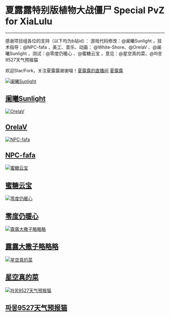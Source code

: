 # 夏露露特别版植物大战僵尸 Special PvZ for XiaLulu

-----------------------------------------------------

感谢项目组各位的支持（以下均为b站id）：
游戏代码修改：@阑曦Sunlight ，技术指导：@NPC-fafa ，美工、音乐、动画： @White-Shore、@OrelaV 、@阑曦Sunlight  ，测试：@零度仍暖心 、@蜜糖云宝 ，意见：@星空真的菜、@파몽9527天气预报猫


欢迎Star/Fork，关注夏露露谢谢喵！[夏露露的直播间](https://live.bilibili.com/24988171) [夏露露](https://space.bilibili.com/1486340861)

[![阑曦Sunlight](https://i1.hdslb.com/bfs/face/1ec0a4c47ead0a359fcae13da2093d938b489c76.jpg@240w_240h_1c_1s_!web-avatar-space-header.avif "@阑曦Sunlight")](https://space.bilibili.com/1803286711)

## [阑曦Sunlight](https://space.bilibili.com/1803286711)

 [![OrelaV](https://i2.hdslb.com/bfs/face/d812a48f1ca84d4f60a112dc31ba65546a787a76.jpg@240w_240h_1c_1s_!web-avatar-space-header.avif "@OrelaV")](https://space.bilibili.com/3546375738361934)

## [OrelaV](https://space.bilibili.com/3546375738361934)

[![NPC-fafa](https://i1.hdslb.com/bfs/face/14c2494fbefc7a2ef1bab6b575ff6a34b1d10417.jpg@240w_240h_1c_1s_!web-avatar-space-header.avif "@NPC-fafa")](https://space.bilibili.com/433417183)

## [NPC-fafa](https://space.bilibili.com/433417183)

[![蜜糖云宝](https://i1.hdslb.com/bfs/face/e410dd401382e6f5419d6b65dffaaaedc42244ef.jpg@240w_240h_1c_1s_!web-avatar-space-header.avif "@蜜糖云宝")](https://space.bilibili.com/1790772607)

## [蜜糖云宝](https://space.bilibili.com/1790772607)

[![零度仍暖心](https://i2.hdslb.com/bfs/face/5d3c7742cbe4597094706f9f5c924f33cc419800.webp@240w_240h_1c_1s_!web-avatar-space-header.avif "@零度仍暖心")](https://space.bilibili.com/3461571703474673)

## [零度仍暖心](https://space.bilibili.com/3461571703474673)

[![露露大撒子略略略](https://i0.hdslb.com/bfs/face/d38b2cd43ed2c8dde2858aa62400e7527b4a26e6.jpg@240w_240h_1c_1s_!web-avatar-space-header.avif "@露露大撒子略略略")](https://space.bilibili.com/454352982)

## [露露大撒子略略略](https://space.bilibili.com/454352982)

[![星空真的菜](https://i2.hdslb.com/bfs/face/08f61c126f78486de87cf8562de04b461faa4ffc.jpg@240w_240h_1c_1s_!web-avatar-space-header.avif "@星空真的菜")](https://space.bilibili.com/446154524)

## [星空真的菜](https://space.bilibili.com/446154524)

[![파몽9527天气预报猫](https://i1.hdslb.com/bfs/face/543d9896eebd3b361c15cf6744fdf21b5a03b8a1.jpg@240w_240h_1c_1s_!web-avatar-space-header.avif "@파몽9527天气预报猫")](https://space.bilibili.com/2108506525)

## [파몽9527天气预报猫](https://space.bilibili.com/2108506525)
